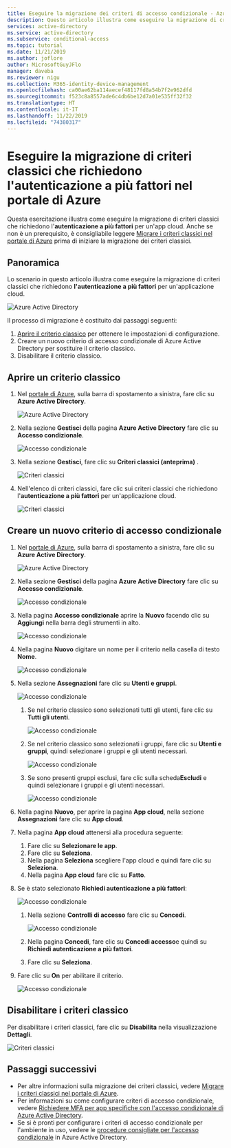 ```yaml
---
title: Eseguire la migrazione dei criteri di accesso condizionale - Azure Active Directory
description: Questo articolo illustra come eseguire la migrazione di criteri classici che richiedono l'autenticazione a più fattori nel portale di Azure.
services: active-directory
ms.service: active-directory
ms.subservice: conditional-access
ms.topic: tutorial
ms.date: 11/21/2019
ms.author: joflore
author: MicrosoftGuyJFlo
manager: daveba
ms.reviewer: nigu
ms.collection: M365-identity-device-management
ms.openlocfilehash: ca00ae62ba114aecef48117fd8a54b7f2e962dfd
ms.sourcegitcommit: f523c8a8557ade6c4db6be12d7a01e535ff32f32
ms.translationtype: HT
ms.contentlocale: it-IT
ms.lasthandoff: 11/22/2019
ms.locfileid: "74380317"
---
```

# <a name="migrate-a-classic-policy-that-requires-multi-factor-authentication-in-the-azure-portal"></a>Eseguire la migrazione di criteri classici che richiedono l'autenticazione a più fattori nel portale di Azure

Questa esercitazione illustra come eseguire la migrazione di criteri classici che richiedono l'**autenticazione a più fattori** per un'app cloud. Anche se non è un prerequisito, è consigliabile leggere [Migrare i criteri classici nel portale di Azure](policy-migration.md) prima di iniziare la migrazione dei criteri classici.

## <a name="overview"></a>Panoramica

Lo scenario in questo articolo illustra come eseguire la migrazione di criteri classici che richiedono  **l'autenticazione a più fattori** per un'applicazione cloud.

![Azure Active Directory](./media/policy-migration/33.png)

Il processo di migrazione è costituito dai passaggi seguenti:

1. [Aprire il criterio classico](#open-a-classic-policy) per ottenere le impostazioni di configurazione.
1. Creare un nuovo criterio di accesso condizionale di Azure Active Directory per sostituire il criterio classico. 
1. Disabilitare il criterio classico.

## <a name="open-a-classic-policy"></a>Aprire un criterio classico

1. Nel [portale di Azure](https://portal.azure.com), sulla barra di spostamento a sinistra, fare clic su **Azure Active Directory**.

   ![Azure Active Directory](./media/policy-migration-mfa/01.png)

1. Nella sezione **Gestisci** della pagina **Azure Active Directory** fare clic su **Accesso condizionale**.

   ![Accesso condizionale](./media/policy-migration-mfa/02.png)

1. Nella sezione **Gestisci**, fare clic su **Criteri classici (anteprima)** .

   ![Criteri classici](./media/policy-migration-mfa/12.png)

1. Nell'elenco di criteri classici, fare clic sui criteri classici che richiedono l'**autenticazione a più fattori** per un'applicazione cloud.

   ![Criteri classici](./media/policy-migration-mfa/13.png)

## <a name="create-a-new-conditional-access-policy"></a>Creare un nuovo criterio di accesso condizionale

1. Nel [portale di Azure](https://portal.azure.com), sulla barra di spostamento a sinistra, fare clic su **Azure Active Directory**.

   ![Azure Active Directory](./media/policy-migration/01.png)

1. Nella sezione **Gestisci** della pagina **Azure Active Directory** fare clic su **Accesso condizionale**.

   ![Accesso condizionale](./media/policy-migration/02.png)

1. Nella pagina **Accesso condizionale** aprire la **Nuovo** facendo clic su **Aggiungi** nella barra degli strumenti in alto.

   ![Accesso condizionale](./media/policy-migration/03.png)

1. Nella pagina **Nuovo** digitare un nome per il criterio nella casella di testo **Nome**.

   ![Accesso condizionale](./media/policy-migration/29.png)

1. Nella sezione **Assegnazioni** fare clic su **Utenti e gruppi**.

   ![Accesso condizionale](./media/policy-migration/05.png)

   1. Se nel criterio classico sono selezionati tutti gli utenti, fare clic su **Tutti gli utenti**. 

      ![Accesso condizionale](./media/policy-migration/35.png)

   1. Se nel criterio classico sono selezionati i gruppi, fare clic su **Utenti e gruppi**, quindi selezionare i gruppi e gli utenti necessari.

      ![Accesso condizionale](./media/policy-migration/36.png)

   1. Se sono presenti gruppi esclusi, fare clic sulla scheda**Escludi** e quindi selezionare i gruppi e gli utenti necessari. 

      ![Accesso condizionale](./media/policy-migration/37.png)

1. Nella pagina **Nuovo**, per aprire la pagina **App cloud**, nella sezione **Assegnazioni** fare clic su **App cloud**.
1. Nella pagina **App cloud** attenersi alla procedura seguente:
   1. Fare clic su **Selezionare le app**.
   1. Fare clic su **Seleziona**.
   1. Nella pagina **Seleziona** scegliere l'app cloud e quindi fare clic su **Seleziona**.
   1. Nella pagina **App cloud** fare clic su **Fatto**.
1. Se è stato selezionato **Richiedi autenticazione a più fattori**:

   ![Accesso condizionale](./media/policy-migration/26.png)

   1. Nella sezione **Controlli di accesso** fare clic su **Concedi**.

      ![Accesso condizionale](./media/policy-migration/27.png)

   1. Nella pagina **Concedi**, fare clic su **Concedi accesso**e quindi su **Richiedi autenticazione a più fattori**.
   1. Fare clic su **Seleziona**.
1. Fare clic su **On** per abilitare il criterio.

   ![Accesso condizionale](./media/policy-migration/30.png)

## <a name="disable-the-classic-policy"></a>Disabilitare i criteri classico

Per disabilitare i criteri classici, fare clic su **Disabilita** nella visualizzazione **Dettagli**.

![Criteri classici](./media/policy-migration-mfa/14.png)

## <a name="next-steps"></a>Passaggi successivi

- Per altre informazioni sulla migrazione dei criteri classici, vedere [Migrare i criteri classici nel portale di Azure](policy-migration.md).
- Per informazioni su come configurare criteri di accesso condizionale, vedere [Richiedere MFA per app specifiche con l'accesso condizionale di Azure Active Directory](app-based-mfa.md).
- Se si è pronti per configurare i criteri di accesso condizionale per l'ambiente in uso, vedere le [procedure consigliate per l'accesso condizionale](best-practices.md) in Azure Active Directory.
